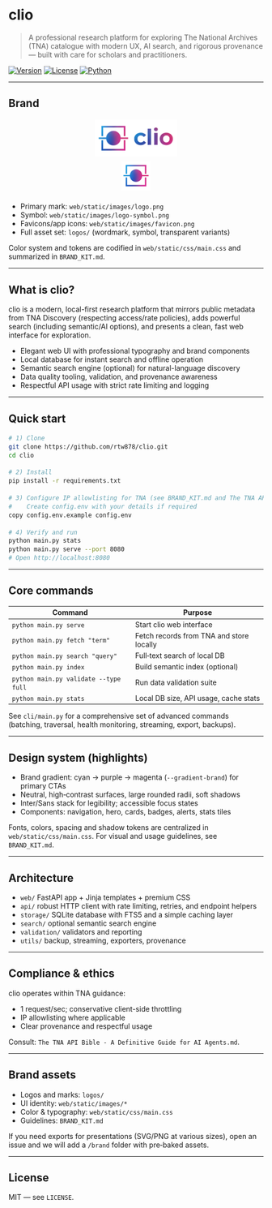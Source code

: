 # clio

> A professional research platform for exploring The National Archives (TNA) catalogue with modern UX, AI search, and rigorous provenance — built with care for scholars and practitioners.

[![Version](https://img.shields.io/badge/app-clio-blue)](https://github.com/rtw878/clio)
[![License](https://img.shields.io/badge/license-MIT-green)](LICENSE)
[![Python](https://img.shields.io/badge/python-3.8+-brightgreen)](https://python.org)

---

## Brand

<div align="center" style="margin: 20px 0;">
  <img src="web/static/images/logo.png" alt="clio" height="72" />
  <br/>
  <img src="web/static/images/logo-symbol.png" alt="clio symbol" height="56" style="margin-top: 8px;"/>
</div>

- Primary mark: `web/static/images/logo.png`
- Symbol: `web/static/images/logo-symbol.png`
- Favicons/app icons: `web/static/images/favicon.png`
- Full asset set: `logos/` (wordmark, symbol, transparent variants)

Color system and tokens are codified in `web/static/css/main.css` and summarized in `BRAND_KIT.md`.

---

## What is clio?

clio is a modern, local-first research platform that mirrors public metadata from TNA Discovery (respecting access/rate policies), adds powerful search (including semantic/AI options), and presents a clean, fast web interface for exploration.

- Elegant web UI with professional typography and brand components
- Local database for instant search and offline operation
- Semantic search engine (optional) for natural-language discovery
- Data quality tooling, validation, and provenance awareness
- Respectful API usage with strict rate limiting and logging

---

## Quick start

```bash
# 1) Clone
git clone https://github.com/rtw878/clio.git
cd clio

# 2) Install
pip install -r requirements.txt

# 3) Configure IP allowlisting for TNA (see BRAND_KIT.md and The TNA API Bible)
#    Create config.env with your details if required
copy config.env.example config.env

# 4) Verify and run
python main.py stats
python main.py serve --port 8080
# Open http://localhost:8080
```

---

## Core commands

| Command | Purpose |
|--------|---------|
| `python main.py serve` | Start clio web interface |
| `python main.py fetch "term"` | Fetch records from TNA and store locally |
| `python main.py search "query"` | Full‑text search of local DB |
| `python main.py index` | Build semantic index (optional) |
| `python main.py validate --type full` | Run data validation suite |
| `python main.py stats` | Local DB size, API usage, cache stats |

See `cli/main.py` for a comprehensive set of advanced commands (batching, traversal, health monitoring, streaming, export, backups).

---

## Design system (highlights)

- Brand gradient: cyan → purple → magenta (`--gradient-brand`) for primary CTAs
- Neutral, high‑contrast surfaces, large rounded radii, soft shadows
- Inter/Sans stack for legibility; accessible focus states
- Components: navigation, hero, cards, badges, alerts, stats tiles

Fonts, colors, spacing and shadow tokens are centralized in `web/static/css/main.css`. For visual and usage guidelines, see `BRAND_KIT.md`.

---

## Architecture

- `web/` FastAPI app + Jinja templates + premium CSS
- `api/` robust HTTP client with rate limiting, retries, and endpoint helpers
- `storage/` SQLite database with FTS5 and a simple caching layer
- `search/` optional semantic search engine
- `validation/` validators and reporting
- `utils/` backup, streaming, exporters, provenance

---

## Compliance & ethics

clio operates within TNA guidance:
- 1 request/sec; conservative client-side throttling
- IP allowlisting where applicable
- Clear provenance and respectful usage

Consult: `The TNA API Bible - A Definitive Guide for AI Agents.md`.

---

## Brand assets

- Logos and marks: `logos/`
- UI identity: `web/static/images/*`
- Color & typography: `web/static/css/main.css`
- Guidelines: `BRAND_KIT.md`

If you need exports for presentations (SVG/PNG at various sizes), open an issue and we will add a `/brand` folder with pre‑baked assets.

---

## License

MIT — see `LICENSE`.